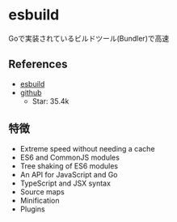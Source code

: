 # esbuild

Goで実装されているビルドツール(Bundler)で高速

## References

- [esbuild](https://esbuild.github.io/)
- [github](https://github.com/evanw/esbuild)
  - Star: 35.4k

## 特徴

- Extreme speed without needing a cache
- ES6 and CommonJS modules
- Tree shaking of ES6 modules
- An API for JavaScript and Go
- TypeScript and JSX syntax
- Source maps
- Minification
- Plugins
